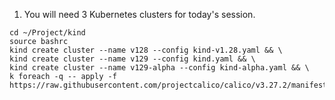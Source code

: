 1) You will need 3 Kubernetes clusters for today's session.
```
cd ~/Project/kind
source bashrc
kind create cluster --name v128 --config kind-v1.28.yaml && \
kind create cluster --name v129 --config kind.yaml && \
kind create cluster --name v129-alpha --config kind-alpha.yaml && \
k foreach -q -- apply -f https://raw.githubusercontent.com/projectcalico/calico/v3.27.2/manifests/calico.yaml
```
